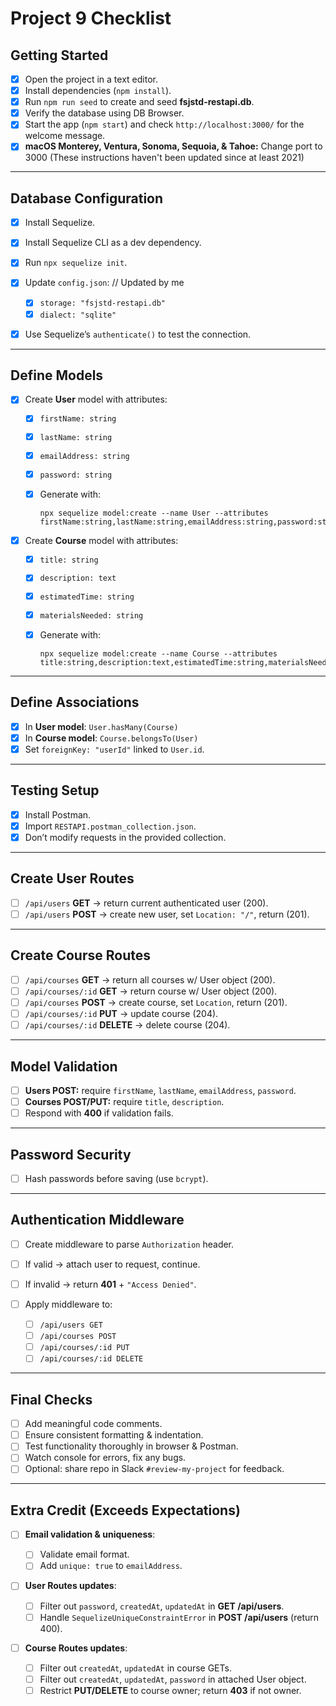 # Project 9 Checklist

## Getting Started

* [X] Open the project in a text editor.
* [X] Install dependencies (`npm install`).
* [X] Run `npm run seed` to create and seed **fsjstd-restapi.db**.
* [X] Verify the database using DB Browser.
* [X] Start the app (`npm start`) and check `http://localhost:3000/` for the welcome message.
* [X] **macOS Monterey, Ventura, Sonoma, Sequoia, & Tahoe:** Change port to 3000 (These instructions haven't been updated since at least 2021)

---

## Database Configuration

* [X] Install Sequelize.
* [X] Install Sequelize CLI as a dev dependency.
* [X] Run `npx sequelize init`.
* [X] Update `config.json`: // Updated by me

  * [X] `storage: "fsjstd-restapi.db"`
  * [X] `dialect: "sqlite"`
* [X] Use Sequelize’s `authenticate()` to test the connection.

---

## Define Models

* [X] Create **User** model with attributes:

  * [X] `firstName: string`
  * [X] `lastName: string`
  * [X] `emailAddress: string`
  * [X] `password: string`
  * [X] Generate with:

    ```
    npx sequelize model:create --name User --attributes firstName:string,lastName:string,emailAddress:string,password:string
    ```

* [X] Create **Course** model with attributes:

  * [X] `title: string`
  * [X] `description: text`
  * [X] `estimatedTime: string`
  * [X] `materialsNeeded: string`
  * [X] Generate with:

    ```
    npx sequelize model:create --name Course --attributes title:string,description:text,estimatedTime:string,materialsNeeded:string
    ```

---

## Define Associations

* [X] In **User model**: `User.hasMany(Course)`
* [X] In **Course model**: `Course.belongsTo(User)`
* [X] Set `foreignKey: "userId"` linked to `User.id`.

---

## Testing Setup

* [X] Install Postman.
* [X] Import `RESTAPI.postman_collection.json`.
* [X] Don’t modify requests in the provided collection.

---

## Create User Routes

* [ ] `/api/users` **GET** → return current authenticated user (200).
* [ ] `/api/users` **POST** → create new user, set `Location: "/"`, return (201).

---

## Create Course Routes

* [ ] `/api/courses` **GET** → return all courses w/ User object (200).
* [ ] `/api/courses/:id` **GET** → return course w/ User object (200).
* [ ] `/api/courses` **POST** → create course, set `Location`, return (201).
* [ ] `/api/courses/:id` **PUT** → update course (204).
* [ ] `/api/courses/:id` **DELETE** → delete course (204).

---

## Model Validation

* [ ] **Users POST:** require `firstName`, `lastName`, `emailAddress`, `password`.
* [ ] **Courses POST/PUT:** require `title`, `description`.
* [ ] Respond with **400** if validation fails.

---

## Password Security

* [ ] Hash passwords before saving (use `bcrypt`).

---

## Authentication Middleware

* [ ] Create middleware to parse `Authorization` header.
* [ ] If valid → attach user to request, continue.
* [ ] If invalid → return **401** + `"Access Denied"`.
* [ ] Apply middleware to:

  * [ ] `/api/users GET`
  * [ ] `/api/courses POST`
  * [ ] `/api/courses/:id PUT`
  * [ ] `/api/courses/:id DELETE`

---

## Final Checks

* [ ] Add meaningful code comments.
* [ ] Ensure consistent formatting & indentation.
* [ ] Test functionality thoroughly in browser & Postman.
* [ ] Watch console for errors, fix any bugs.
* [ ] Optional: share repo in Slack `#review-my-project` for feedback.

---

## Extra Credit (Exceeds Expectations)

* [ ] **Email validation & uniqueness**:

  * [ ] Validate email format.
  * [ ] Add `unique: true` to `emailAddress`.
* [ ] **User Routes updates**:

  * [ ] Filter out `password`, `createdAt`, `updatedAt` in **GET /api/users**.
  * [ ] Handle `SequelizeUniqueConstraintError` in **POST /api/users** (return 400).
* [ ] **Course Routes updates**:

  * [ ] Filter out `createdAt`, `updatedAt` in course GETs.
  * [ ] Filter out `createdAt`, `updatedAt`, `password` in attached User object.
  * [ ] Restrict **PUT/DELETE** to course owner; return **403** if not owner.
